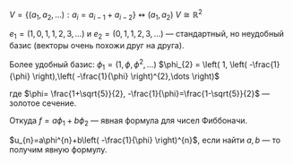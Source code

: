 $V=\{ (a_{1},a_{2},\dots):a_{i}=a_{i-1}+a_{i-2} \}\leftrightsquigarrow (a_{1},a_{2})$
$V\cong \mathbb{R}^{2}$

$e_{1}=(1,0,1,1,2,3,\dots)$ и $e_{2}=(0,1,1,2,3,\dots)$ — стандартный, но неудобный базис (векторы очень похожи друг на друга).

Более удобный базис:
$\phi_{1} = \left( 1, \phi, \phi^{2},\dots \right)$
$\phi_{2} = \left( 1, \left( -\frac{1}{\phi} \right),\left( -\frac{1}{\phi} \right)^{2},\dots \right)$

где $\phi= \frac{1+\sqrt{5}}{2}, -\frac{1}{\phi}=\frac{1-\sqrt{5}}{2}$ — золотое сечение.

Откуда $f=a\phi_{1} + b\phi_{2}$ — явная формула для чисел Фиббоначи.

$u_{n}=a\phi^{n}+b\left( -\frac{1}{\phi} \right)^{n}$, если найти $a, b$ — то получим явную формулу.